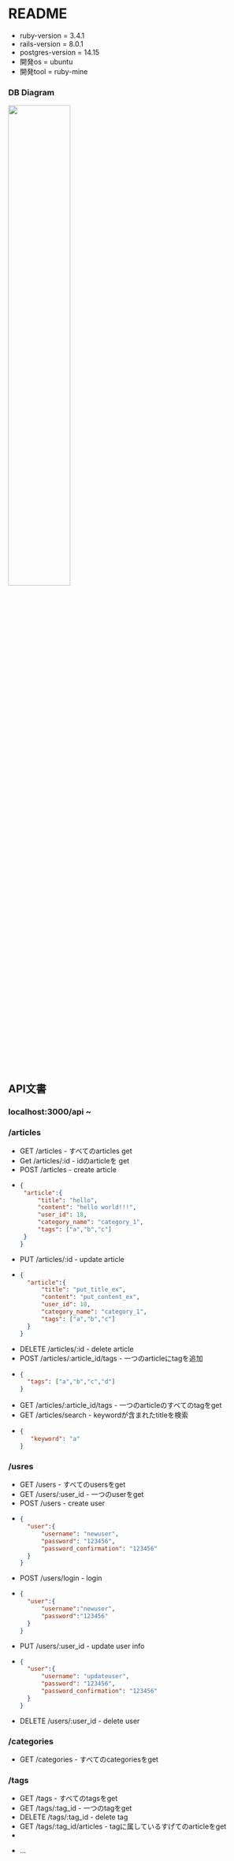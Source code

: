 # README

- ruby-version = 3.4.1
- rails-version = 8.0.1
- postgres-version = 14.15
- 開発os = ubuntu
- 開発tool = ruby-mine

### DB Diagram 
<img src="https://github.com/user-attachments/assets/9fc1cc26-59bd-48d7-95f5-b5fa1c9e1104" width="50%" />




## API文書
### localhost:3000/api ~
### /articles
-  GET /articles  -  すべてのarticles get
-  Get /articles/:id  -  idのarticleを get
-  POST /articles  -  create article
-  ```json
   {
    "article":{
        "title": "hello",
        "content": "hello world!!!",
        "user_id": 18,
        "category_name": "category_1",
        "tags": ["a","b","c"]
    }
   }
- PUT /articles/:id  -  update article
- ```json
  {
    "article":{
        "title": "put_title_ex",
        "content": "put_content_ex",
        "user_id": 18,
        "category_name": "category_1",
        "tags": ["a","b","c"]
    }
  }
- DELETE /articles/:id  -  delete article
- POST /articles/:article_id/tags  -  一つのarticleにtagを追加
- ```json
  {
    "tags": ["a","b","c","d"]
  }
- GET /articles/:article_id/tags  -  一つのarticleのすべてのtagをget
- GET /articles/search  -  keywordが含まれたtitleを検索
- ```json
  {
     "keyword": "a"
  }

### /usres
- GET /users  -  すべてのusersをget
- GET /users/:user_id  -  一つのuserをget
- POST /users  -  create user
- ```json
  {
    "user":{
        "username": "newuser",
        "password": "123456",
        "password_confirmation": "123456"
    }
  }
- POST /users/login  -  login
- ```json
  {
    "user":{
        "username":"newuser",
        "password":"123456"
    }
  }
- PUT /users/:user_id  -  update user info
- ```json
  {
    "user":{
        "username": "updateuser",
        "password": "123456",
        "password_confirmation": "123456"
    }
  }
- DELETE /users/:user_id  -  delete user

### /categories
- GET /categories  -  すべてのcategoriesをget

### /tags
- GET /tags  -  すべてのtagsをget
- GET /tags/:tag_id  -  一つのtagをget
- DELETE /tags/:tag_id  -  delete tag
- GET /tags/:tag_id/articles  -  tagに属しているすげてのarticleをget
- 



* ...
